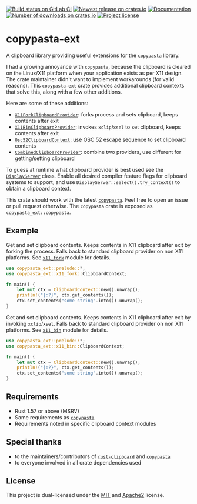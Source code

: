 [![Build status on GitLab CI][gitlab-ci-master-badge]][gitlab-ci-link]
[![Newest release on crates.io][crate-version-badge]][crate-link]
[![Documentation][docs-badge]][docs]
[![Number of downloads on crates.io][crate-download-badge]][crate-link]
[![Project license][crate-license-badge]](#License)

[crate-download-badge]: https://img.shields.io/crates/d/copypasta-ext.svg
[crate-license-badge]: https://img.shields.io/crates/l/copypasta-ext.svg
[crate-link]: https://crates.io/crates/copypasta-ext
[crate-version-badge]: https://img.shields.io/crates/v/copypasta-ext.svg
[docs-badge]: https://docs.rs/copypasta-ext/badge.svg
[docs]: https://docs.rs/copypasta-ext
[gitlab-ci-link]: https://gitlab.com/timvisee/copypasta-ext/pipelines
[gitlab-ci-master-badge]: https://gitlab.com/timvisee/copypasta-ext/badges/master/pipeline.svg

# copypasta-ext
A clipboard library providing useful extensions for the
[`copypasta`][copypasta] library.

I had a growing annoyance with `copypasta`, because the clipboard is
cleared on the Linux/X11 platform when your application exists as per X11
design. The crate maintainer didn't want to implement workarounds (for valid
reasons). This `copypasta-ext` crate provides additional
clipboard contexts that solve this, along with a few other additions.

Here are some of these additions:

- [`X11ForkClipboardProvider`](https://docs.rs/copypasta-ext/*/copypasta_ext/x11_fork/index.html):
  forks process and sets clipboard, keeps contents after exit
- [`X11BinClipboardProvider`](https://docs.rs/copypasta-ext/*/copypasta_ext/x11_bin/index.html):
  invokes `xclip`/`xsel` to set clipboard, keeps contents after exit
- [`Osc52ClipboardContext`](https://docs.rs/copypasta-ext/*/copypasta_ext/osc52/index.html):
  use OSC 52 escape sequence to set clipboard contents
- [`CombinedClipboardProvider`](https://docs.rs/copypasta-ext/*/copypasta_ext/struct.CombinedClipboardContext.html):
  combine two providers, use different for getting/setting clipboard

To guess at runtime what clipboard provider is best used see the [`DisplayServer`](https://docs.rs/copypasta-ext/*/copypasta_ext/display/enum.DisplayServer.html) class.
Enable all desired compiler feature flags for clipboard systems to support, and
use `DisplayServer::select().try_context()` to obtain a clipboard context.

This crate should work with the latest [`copypasta`][copypasta]. Feel free to
open an issue or pull request otherwise. The `copypasta` crate is exposed as
`copypasta_ext::copypasta`.

## Example
Get and set clipboard contents. Keeps contents in X11 clipboard after exit by
forking the process. Falls back to standard clipboard provider on non X11 platforms.
See [`x11_fork`](https://docs.rs/copypasta-ext/*/copypasta_ext/x11_fork/index.html)
module for details.

```rust
use copypasta_ext::prelude::*;
use copypasta_ext::x11_fork::ClipboardContext;

fn main() {
    let mut ctx = ClipboardContext::new().unwrap();
    println!("{:?}", ctx.get_contents());
    ctx.set_contents("some string".into()).unwrap();
}
```

Get and set clipboard contents. Keeps contents in X11 clipboard after exit by
invoking `xclip`/`xsel`. Falls back to standard clipboard provider on non X11
platforms. See [`x11_bin`](https://docs.rs/copypasta-ext/*/copypasta_ext/x11_bin/index.html)
module for details.

```rust
use copypasta_ext::prelude::*;
use copypasta_ext::x11_bin::ClipboardContext;

fn main() {
    let mut ctx = ClipboardContext::new().unwrap();
    println!("{:?}", ctx.get_contents());
    ctx.set_contents("some string".into()).unwrap();
}
```

## Requirements
- Rust 1.57 or above (MSRV)
- Same requirements as [`copypasta`][copypasta]
- Requirements noted in specific clipboard context modules

## Special thanks
- to the maintainers/contributors of [`rust-clipboard`][rust-clipboard] and [`copypasta`][copypasta]
- to everyone involved in all crate dependencies used

## License
This project is dual-licensed under the [MIT](./LICENSE.mit) and
[Apache2](./LICENSE.apache2) license.

[copypasta]: https://github.com/alacritty/copypasta
[rust-clipboard]: https://github.com/aweinstock314/rust-clipboard

